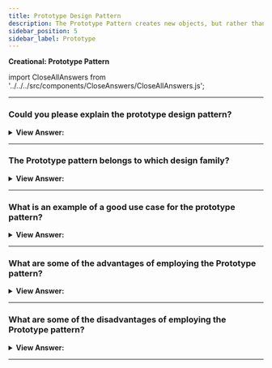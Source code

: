 ```yaml
---
title: Prototype Design Pattern
description: The Prototype Pattern creates new objects, but rather than creating non-initialized objects it returns objects that are initialized with values it copied from a prototype - or example - object. The Prototype pattern is also referred to as the Properties pattern.
sidebar_position: 5
sidebar_label: Prototype
---
```


**Creational: Prototype Pattern**

import CloseAllAnswers from '../../../src/components/CloseAnswers/CloseAllAnswers.js';

<CloseAllAnswers />

---

### Could you please explain the prototype design pattern?

<details className='answer'>
  <summary>
    <strong>View Answer:</strong>
  </summary>
  <div>
    <div>
      <strong>Interview Response:</strong> The Prototype Pattern gets used to create new objects. Rather than returning uninitialized objects, it returns objects with values copied from a prototype - or example - object. The Properties pattern is another name for the Prototype pattern.<br/>
    </div><br />
    <div>
      <strong>Technical Response:</strong> An object that can get cloned commonly gets referred to as a prototype. The Prototype Pattern creates new objects, but instead of producing uninitialized objects, it creates objects with values copied from a prototype - or example - object. The Prototype pattern is also known as the Properties pattern.<br/><br/>We can use the prototype pattern to create new objects based on its blueprint by cloning an existing object. The prototype pattern based on prototypal inheritance can use JavaScript's native prototyping capabilities.
<br/><br/>
    </div><br />
  <div><strong className="codeExample">Diagram:</strong><br /><br />

  <div></div>

<img src="/img/javascript-prototype-pattern.jpg" /><br /><br />

**The objects participating in this pattern are:**

**Client** -- In example code: _the run() function_

- creates a new object by asking a prototype to clone itself

**Prototype** -- In example code: _CustomerPrototype_

- creates an interfaces to clone itself

**Clones** -- In example code: _Customer_

- the cloned objects that are being created

</div><br />
  <div><strong className="codeExample">Code Example:</strong><br /><br />

  <div></div>

```js
const myCar = {
  name: 'Ford Escort',

  drive() {
    console.log("Weeee. I'm driving!");
  },

  panic() {
    console.log('Wait. How do you stop this thing?');
  },
};

// Use Object.create to instantiate a new car
const yourCar = Object.create(myCar);

// Now we can see that one is a prototype of the other
console.log(yourCar.name);

const yourCarProto = Object.getPrototypeOf(yourCar);

console.log(yourCarProto === myCar); // true

/*

output:

Ford Escort
true

*/
```

  </div>

  </div>
</details>

---

### The Prototype pattern belongs to which design family?

<details>
  <summary>
    <strong>View Answer:</strong>
  </summary>
  <div>
    <div>
      <strong>Interview Response:</strong> The prototype pattern is a type of creational design pattern.
    </div>
  </div>
</details>

---

### What is an example of a good use case for the prototype pattern?

<details>
  <summary>
    <strong>View Answer:</strong>
  </summary>
  <div>
    <div>
      <strong>Interview Response:</strong> The Prototype pattern gets used to help initialize business objects with values that match the database's default values. The prototype object contains the default values that get copied into a newly created business object.<br/><br/>Classical languages rarely use the Prototype pattern, but JavaScript is a prototypal language that uses this pattern to construct new objects and their prototypes.<br/><br/>We should use the Prototype pattern when your code shouldn't depend on the concrete classes of objects you need to copy.
    </div>

  </div>
</details>

---

### What are some of the advantages of employing the Prototype pattern?

<details>
  <summary>
    <strong>View Answer:</strong>
  </summary>
  <div>
    <div>
      <strong>Interview Response:</strong> Benefits of the Prototype Pattern.
    </div>
    <br />
    <div></div>

- Objects get cloned without being bound to their concrete classes.
- You can avoid repeating the initialization code by cloning pre-built prototypes.
- It is easier to produce complex objects.
- When dealing with configuration presets for complex objects, you get an alternative to inheritance.

<br />
  </div>
</details>

---

### What are some of the disadvantages of employing the Prototype pattern?

<details>
  <summary>
    <strong>View Answer:</strong>
  </summary>
  <div>
    <div>
      <strong>Interview Response:</strong> Cloning complex objects with circular references might be tricky.<br />
    </div>
  </div>
</details>

---
